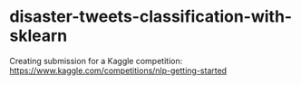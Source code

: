 # disaster-tweets-classification-with-sklearn

Creating submission for a Kaggle competition: https://www.kaggle.com/competitions/nlp-getting-started
